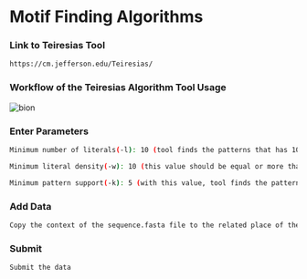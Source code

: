 # Motif Finding Algorithms

### Link to Teiresias Tool
```bash
https://cm.jefferson.edu/Teiresias/
```
### Workflow of the Teiresias Algorithm Tool Usage
![bion](https://user-images.githubusercontent.com/56896338/106270912-bab7c700-623f-11eb-9c3c-dde0e3f3230b.PNG)

### Enter Parameters
```bash
Minimum number of literals(-l): 10 (tool finds the patterns that has 10 or more literals) 

Minimum literal density(-w): 10 (this value should be equal or more than –l) 

Minimum pattern support(-k): 5 (with this value, tool finds the patterns that shows up at least 5 times in sequences) 
```
### Add Data
```bash
Copy the context of the sequence.fasta file to the related place of the tool
```
### Submit
```bash
Submit the data
```
